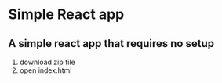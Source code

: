 Simple React app
================

A simple react app that requires no setup
-----------------------------------------
1. download zip file
2. open index.html
